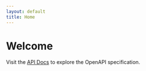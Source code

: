 ```yaml
---
layout: default
title: Home
---
```


# Welcome

Visit the [API Docs](/api/) to explore the OpenAPI specification.
